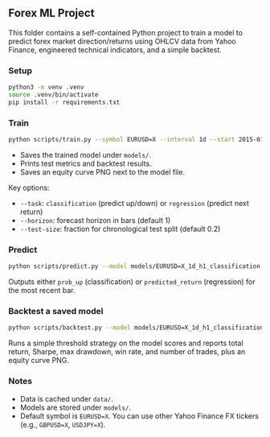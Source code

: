 

## Forex ML Project

This folder contains a self-contained Python project to train a model to predict forex market direction/returns using OHLCV data from Yahoo Finance, engineered technical indicators, and a simple backtest.

### Setup

```bash
python3 -m venv .venv
source .venv/bin/activate
pip install -r requirements.txt
```

### Train

```bash
python scripts/train.py --symbol EURUSD=X --interval 1d --start 2015-01-01 --task classification
```

- Saves the trained model under `models/`.
- Prints test metrics and backtest results.
- Saves an equity curve PNG next to the model file.

Key options:
- `--task`: `classification` (predict up/down) or `regression` (predict next return)
- `--horizon`: forecast horizon in bars (default 1)
- `--test-size`: fraction for chronological test split (default 0.2)

### Predict

```bash
python scripts/predict.py --model models/EURUSD=X_1d_h1_classification.joblib --symbol EURUSD=X --interval 1d
```

Outputs either `prob_up` (classification) or `predicted_return` (regression) for the most recent bar.

### Backtest a saved model

```bash
python scripts/backtest.py --model models/EURUSD=X_1d_h1_classification.joblib --symbol EURUSD=X --interval 1d --start 2018-01-01
```

Runs a simple threshold strategy on the model scores and reports total return, Sharpe, max drawdown, win rate, and number of trades, plus an equity curve PNG.

### Notes
- Data is cached under `data/`.
- Models are stored under `models/`.
- Default symbol is `EURUSD=X`. You can use other Yahoo Finance FX tickers (e.g., `GBPUSD=X`, `USDJPY=X`). 
